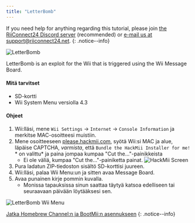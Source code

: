 ```yaml
---
title: "LetterBomb"
---
```


If you need help for anything regarding this tutorial, please join [the RiiConnect24 Discord server](https://discord.gg/b4Y7jfD) (recommended) or [e-mail us at support@riiconnect24.net](mailto:support@riiconnect24.net).
{: .notice--info}

![LetterBomb](/images/letterbomb.png)

LetterBomb is an exploit for the Wii that is triggered using the Wii Message Board.

#### Mitä tarvitset
- SD-kortti
- Wii System Menu versiolla 4.3

#### Ohjeet

1. Wii:lläsi, mene `Wii Settings` -> `Internet` -> `Console Information` ja merkitse MAC-osoitteesi muistiin.
2. Mene osoitteeseen [please.hackmii.com](https://please.hackmii.com), syötä Wii:si MAC ja alue, läpäise CAPTCHA, *varmista*, että `Bundle the HackMii Installer for me!` * on valittu* ja paina jompaa kumpaa "Cut the..."-painikkeista
   - Ei ole väliä, kumpaa "Cut the..."-painiketta painat. ![HackMii Screen](/images/Wii/LetterBomb-PC.png)
3. Pura ladatun ZIP-tiedoston sisältö SD-korttisi juureen.
4. Wii:lläsi, palaa Wii Menu:un ja sitten avaa Message Board.
5. Avaa punainen kirje pommin kuvalla.
   - Monissa tapauksissa sinun saattaa täytyä katsoa edelliseen tai seuraavaan päivään löytääksesi sen.

![LetterBomb Wii Menu](/images/Wii/LetterBomb-Wii.png)

[Jatka Homebrew Channel:n ja BootMii:n asennukseen](hbc)
{: .notice--info}
